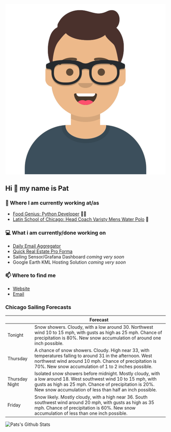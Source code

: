 [![Social banner for p-j-falconer](https://raw.githubusercontent.com/P-J-FALCONER/P-J-FALCONER/master/assets/avataaars.svg)](https://patfalconer.com/)
## Hi :wave: my name is Pat

### 💼 Where I am currently working at/as
- [Food Genius: Python Developer](https://getfoodgenius.com/) 🍔🐍
- [Latin School of Chicago: Head Coach Varisty Mens Water Polo](https://www.latinschool.org/) 🤽


### 💻 What i am currently/done working on
 - [Daily Email Aggregator](https://github.com/P-J-FALCONER/dott_daily_mail)
 - [Quick Real Estate Pro Forma](https://github.com/P-J-FALCONER/henry)
 - Sailing Sensor/Grafana Dashboard *coming very soon*
 - Google Earth KML Hosting Solution *coming very soon*

### 📫 Where to find me
 - [Website](https://patfalconer.com/)
 - [Email](mailto:patrick.j.falconer@gmail.com)


### Chicago Sailing Forecasts
|   | Forecast  |
|---|---|
| Tonight | Snow showers. Cloudy, with a low around 30. Northwest wind 10 to 15 mph, with gusts as high as 25 mph. Chance of precipitation is 80%. New snow accumulation of around one inch possible. |
| Thursday | A chance of snow showers. Cloudy. High near 33, with temperatures falling to around 31 in the afternoon. West northwest wind around 10 mph. Chance of precipitation is 70%. New snow accumulation of 1 to 2 inches possible. |
| Thursday Night | Isolated snow showers before midnight. Mostly cloudy, with a low around 18. West southwest wind 10 to 15 mph, with gusts as high as 25 mph. Chance of precipitation is 20%. New snow accumulation of less than half an inch possible. |
| Friday | Snow likely. Mostly cloudy, with a high near 36. South southwest wind around 20 mph, with gusts as high as 35 mph. Chance of precipitation is 60%. New snow accumulation of less than one inch possible. |

![Pats's Github Stats](https://github-readme-stats.vercel.app/api?username=p-j-falconer&show_icons=true&theme=radical)
